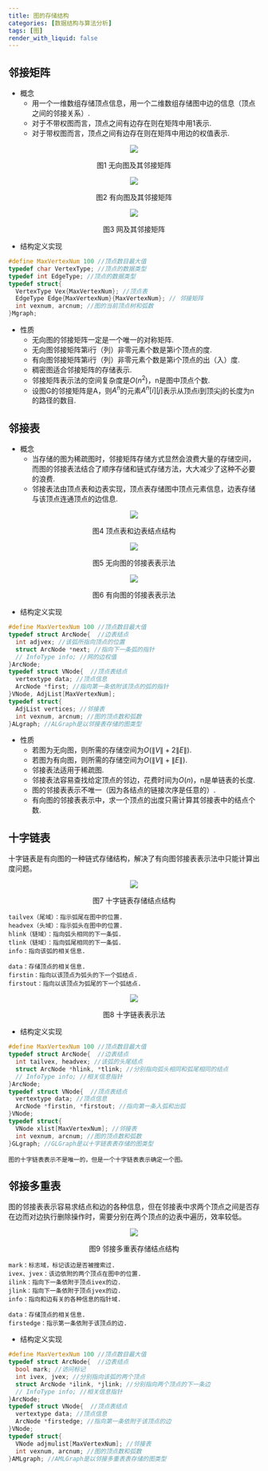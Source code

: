 ```yaml
---
title: 图的存储结构
categories: [数据结构与算法分析]
tags: [图]
render_with_liquid: false
---
```



## 邻接矩阵
* 概念
  - 用一个一维数组存储顶点信息，用一个二维数组存储图中边的信息（顶点之间的邻接关系）.  
  - 对于不带权图而言，顶点之间有边存在则在矩阵中用1表示.
  - 对于带权图而言，顶点之间有边存在则在矩阵中用边的权值表示.

<div align='center'>
  <img src="/assets/images/3/graph1.jpg">
  <p>图1 无向图及其邻接矩阵</p>
</div>

<div align='center'>
  <img src="/assets/images/3/graph2.jpg">
  <p>图2 有向图及其邻接矩阵</p>
</div>

<div align='center'>
  <img src="/assets/images/3/graph3.jpg">
  <p>图3 网及其邻接矩阵</p>
</div>

* 结构定义实现
  
```c
#define MaxVertexNum 100 //顶点数目最大值
typedef char VertexType; //顶点的数据类型
typedef int EdgeType; //顶点的数据类型
typedef struct{
  VertexType Vex{MaxVertexNum}; //顶点表
  EdgeType Edge{MaxVertexNum}{MaxVertexNum}; // 邻接矩阵
  int vexnum, arcnum; //图的当前顶点树和弧数
}Mgraph;
```

* 性质
  - 无向图的邻接矩阵一定是一个唯一的对称矩阵.
  - 无向图邻接矩阵第i行（列）非零元素个数是第i个顶点的度.
  - 有向图邻接矩阵第i行（列）非零元素个数是第i个顶点的出（入）度.
  - 稠密图适合邻接矩阵的存储表示.
  - 邻接矩阵表示法的空间复杂度是$O\left (n^{2} \right )$，n是图中顶点个数.
  - 设图G的邻接矩阵是A，则$A^{n}$的元素$A^{n}\left [ i\right ]\left [ j\right ]$表示从顶点i到顶尖j的长度为n的路径的数目.

## 邻接表
* 概念
  - 当存储的图为稀疏图时，邻接矩阵存储方式显然会浪费大量的存储空间，而图的邻接表法结合了顺序存储和链式存储方法，大大减少了这种不必要的浪费.
  - 邻接表法由顶点表和边表实现，顶点表存储图中顶点元素信息，边表存储与该顶点连通顶点的边信息.

<div align='center'>
  <img src="/assets/images/3/graph4.jpg">
  <p>图4 顶点表和边表结点结构</p>
</div>

<div align='center'>
  <img src="/assets/images/3/graph5.jpg">
  <p>图5 无向图的邻接表表示法</p>
</div>

<div align='center'>
  <img src="/assets/images/3/graph6.jpg">
  <p>图6 有向图的邻接表表示法</p>
</div>

* 结构定义实现

```c
#define MaxVertexNum 100 //顶点数目最大值
typedef struct ArcNode{  //边表结点
  int adjvex; //该弧所指向顶点的位置
  struct ArcNode *next; //指向下一条弧的指针
  // InfoType info; //网的边权值
}ArcNode;
typedef struct VNode{  //顶点表结点
  vertextype data; //顶点信息
  ArcNode *first; //指向第一条依附该顶点的弧的指针
}VNode, AdjList[MaxVertexNum];
typedef struct{
  AdjList vertices; //邻接表
  int vexnum, arcnum; //图的顶点数和弧数
}ALgraph; //ALGraph是以邻接表存储的图类型

```

* 性质
  - 若图为无向图，则所需的存储空间为$O\left ( \left \| V\right \| + 2\left \| E\right \|\right )$.
  - 若图为有向图，则所需的存储空间为$O\left ( \left \| V\right \| + \left \| E\right \|\right )$.
  - 邻接表法适用于稀疏图.
  - 邻接表法容易查找给定顶点的邻边，花费时间为$O\left(n\right)$，n是单链表的长度.
  - 图的邻接表表示不唯一（因为各结点的链接次序是任意的）.
  - 有向图的邻接表表示中，求一个顶点的出度只需计算其邻接表中的结点个数.
  
## 十字链表
  十字链表是有向图的一种链式存储结构，解决了有向图邻接表表示法中只能计算出度问题。
<div align='center'>
  <img src="/assets/images/3/graph7.jpg">
  <p>图7 十字链表存储结点结构</p>
</div>

    tailvex（尾域）：指示弧尾在图中的位置.
    headvex（头域）：指示弧头在图中的位置.
    hlink（链域）：指向弧头相同的下一条弧.
    tlink（链域）：指向弧尾相同的下一条弧.
    info：指向该弧的相关信息.

    data：存储顶点的相关信息.
    firstin：指向以该顶点为弧头的下一个弧结点.
    firstout：指向以该顶点为弧尾的下一个弧结点.

<div align='center'>
  <img src="/assets/images/3/graph8.jpg">
  <p>图8 十字链表表示法</p>
</div>

* 结构定义实现

```c
#define MaxVertexNum 100 //顶点数目最大值
typedef struct ArcNode{  //边表结点
  int tailvex, headvex; //该弧的头尾结点
  struct ArcNode *hlink, *tlink; //分别指向弧头相同和弧尾相同的结点
  // InfoType info; //相关信息指针
}ArcNode;
typedef struct VNode{  //顶点表结点
  vertextype data; //顶点信息
  ArcNode *firstin, *firstout; //指向第一条入弧和出弧
}VNode;
typedef struct{
  VNode xlist[MaxVertexNum]; //邻接表
  int vexnum, arcnum; //图的顶点数和弧数
}GLgraph; //GLGraph是以十字链表表存储的图类型

```

    图的十字链表表示不是唯一的，但是一个十字链表表示确定一个图。

## 邻接多重表

图的邻接表表示容易求结点和边的各种信息，但在邻接表中求两个顶点之间是否存在边而对边执行删除操作时，需要分别在两个顶点的边表中遍历，效率较低。

<div align='center'>
  <img src="/assets/images/3/graph9.jpg">
  <p>图9 邻接多重表存储结点结构</p>
</div>

    mark：标志域，标记该边是否被搜索过.
    ivex、jvex：该边依附的两个顶点在图中的位置.
    ilink：指向下一条依附于顶点ivex的边.
    jlink：指向下一条依附于顶点jvex的边.
    info：指向和边有关的各种信息的指针域.

    data：存储顶点的相关信息.
    firstedge：指示第一条依附于该顶点的边.

* 结构定义实现

```c
#define MaxVertexNum 100 //顶点数目最大值
typedef struct ArcNode{  //边表结点
  bool mark; //访问标记
  int ivex, jvex; //分别指向该弧的两个顶点
  struct ArcNode *ilink, *jlink; //分别指向两个顶点的下一条边
  // InfoType info; //相关信息指针
}ArcNode;
typedef struct VNode{  //顶点表结点
  vertextype data; //顶点信息
  ArcNode *firstedge; //指向第一条依附于该顶点的边
}VNode;
typedef struct{
  VNode adjmulist[MaxVertexNum]; //邻接表
  int vexnum, arcnum; //图的顶点数和弧数
}AMLgraph; //AMLGraph是以邻接多重表表存储的图类型

```

